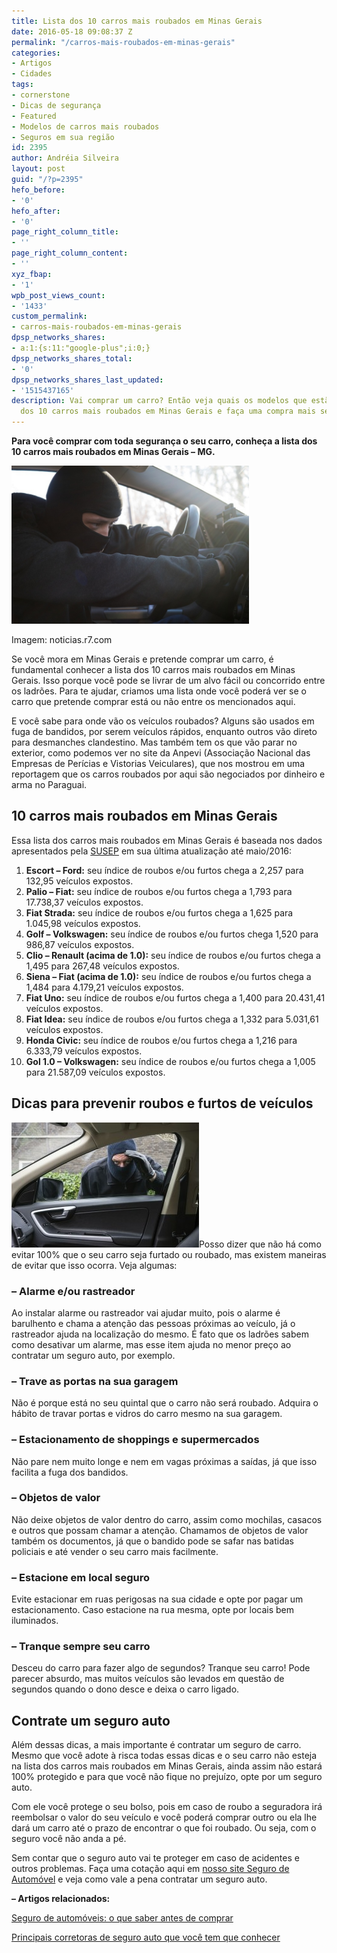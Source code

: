 ```yaml
---
title: Lista dos 10 carros mais roubados em Minas Gerais
date: 2016-05-18 09:08:37 Z
permalink: "/carros-mais-roubados-em-minas-gerais"
categories:
- Artigos
- Cidades
tags:
- cornerstone
- Dicas de segurança
- Featured
- Modelos de carros mais roubados
- Seguros em sua região
id: 2395
author: Andréia Silveira
layout: post
guid: "/?p=2395"
hefo_before:
- '0'
hefo_after:
- '0'
page_right_column_title:
- ''
page_right_column_content:
- ''
xyz_fbap:
- '1'
wpb_post_views_count:
- '1433'
custom_permalink:
- carros-mais-roubados-em-minas-gerais
dpsp_networks_shares:
- a:1:{s:11:"google-plus";i:0;}
dpsp_networks_shares_total:
- '0'
dpsp_networks_shares_last_updated:
- '1515437165'
description: Vai comprar um carro? Então veja quais os modelos que estão na lista
  dos 10 carros mais roubados em Minas Gerais e faça uma compra mais segura!
---
```


**Para você comprar com toda segurança o seu carro, conheça a lista dos 10 carros mais roubados em Minas Gerais – MG.**

<div id="attachment_2396" style="width: 390px" class="wp-caption alignleft">
  <a href="/wp-content/uploads/2016/05/Lista-dos-10-carros-mais-roubados-em-Minas-Gerais.jpeg" rel="attachment wp-att-2396"><img class="wp-image-2396" title="Lista dos 10 carros mais roubados em Minas Gerais" src="/wp-content/uploads/2016/05/Lista-dos-10-carros-mais-roubados-em-Minas-Gerais.jpeg" alt="Lista dos 10 carros mais roubados em Minas Gerais" width="380" height="253" /></a>
  
  <p class="wp-caption-text">
    Imagem: noticias.r7.com
  </p>
</div>

Se você mora em Minas Gerais e pretende comprar um carro, é fundamental conhecer a lista dos 10 carros mais roubados em Minas Gerais. Isso porque você pode se livrar de um alvo fácil ou concorrido entre os ladrões. Para te ajudar, criamos uma lista onde você poderá ver se o carro que pretende comprar está ou não entre os mencionados aqui.

E você sabe para onde vão os veículos roubados? Alguns são usados em fuga de bandidos, por serem veículos rápidos, enquanto outros vão direto para desmanches clandestino. Mas também tem os que vão parar no exterior, como podemos ver no site da Anpevi (Associação Nacional das Empresas de Perícias e Vistorias Veiculares), que nos mostrou em uma reportagem que os carros roubados por aqui são negociados por dinheiro e arma no Paraguai.

## 10 carros mais roubados em Minas Gerais

Essa lista dos carros mais roubados em Minas Gerais é baseada nos dados apresentados pela <a href="http://www2.susep.gov.br/menuestatistica/RankRoubo/resp_menu1.asp" target="_blank">SUSEP</a> em sua última atualização até maio/2016:

  1. **Escort – Ford:** seu índice de roubos e/ou furtos chega a 2,257 para 132,95 veículos expostos.
  2. **Palio – Fiat:** seu índice de roubos e/ou furtos chega a 1,793 para 17.738,37 veículos expostos.
  3. **Fiat Strada:** seu índice de roubos e/ou furtos chega a 1,625 para 1.045,98 veículos expostos.
  4. **Golf – Volkswagen:** seu índice de roubos e/ou furtos chega 1,520 para 986,87 veículos expostos.
  5. **Clio – Renault (acima de 1.0):** seu índice de roubos e/ou furtos chega a 1,495 para 267,48 veículos expostos.
  6. **Siena – Fiat (acima de 1.0):** seu índice de roubos e/ou furtos chega a 1,484 para 4.179,21 veículos expostos.
  7. **Fiat Uno:** seu índice de roubos e/ou furtos chega a 1,400 para 20.431,41 veículos expostos.
  8. **Fiat Idea:** seu índice de roubos e/ou furtos chega a 1,332 para 5.031,61 veículos expostos.
  9. **Honda Civic:** seu índice de roubos e/ou furtos chega a 1,216 para 6.333,79 veículos expostos.
 10. **Gol 1.0 – Volkswagen:** seu índice de roubos e/ou furtos chega a 1,005 para 21.587,09 veículos expostos.

## Dicas para prevenir roubos e furtos de veículos

<a href="/wp-content/uploads/2016/05/Lista-dos-10-carros-mais-roubados-em-Minas-Gerais2.jpeg" rel="attachment wp-att-2397"><img class="alignleft wp-image-2397 size-medium" title="Lista dos 10 carros mais roubados em Minas Gerais" src="/wp-content/uploads/2016/05/Lista-dos-10-carros-mais-roubados-em-Minas-Gerais2-300x200.jpeg" alt="Lista dos 10 carros mais roubados em Minas Gerais" width="300" height="200" /></a>Posso dizer que não há como evitar 100% que o seu carro seja furtado ou roubado, mas existem maneiras de evitar que isso ocorra. Veja algumas:

### &#8211; Alarme e/ou rastreador

Ao instalar alarme ou rastreador vai ajudar muito, pois o alarme é barulhento e chama a atenção das pessoas próximas ao veículo, já o rastreador ajuda na localização do mesmo. É fato que os ladrões sabem como desativar um alarme, mas esse item ajuda no menor preço ao contratar um seguro auto, por exemplo.

### &#8211; Trave as portas na sua garagem

Não é porque está no seu quintal que o carro não será roubado. Adquira o hábito de travar portas e vidros do carro mesmo na sua garagem.

### &#8211; Estacionamento de shoppings e supermercados

Não pare nem muito longe e nem em vagas próximas a saídas, já que isso facilita a fuga dos bandidos.

### &#8211; Objetos de valor

Não deixe objetos de valor dentro do carro, assim como mochilas, casacos e outros que possam chamar a atenção. Chamamos de objetos de valor também os documentos, já que o bandido pode se safar nas batidas policiais e até vender o seu carro mais facilmente.

### &#8211; Estacione em local seguro

Evite estacionar em ruas perigosas na sua cidade e opte por pagar um estacionamento. Caso estacione na rua mesma, opte por locais bem iluminados.

### &#8211; Tranque sempre seu carro

Desceu do carro para fazer algo de segundos? Tranque seu carro! Pode parecer absurdo, mas muitos veículos são levados em questão de segundos quando o dono desce e deixa o carro ligado.

## Contrate um seguro auto

Além dessas dicas, a mais importante é contratar um seguro de carro. Mesmo que você adote à risca todas essas dicas e o seu carro não esteja na lista dos carros mais roubados em Minas Gerais, ainda assim não estará 100% protegido e para que você não fique no prejuízo, opte por um seguro auto.

Com ele você protege o seu bolso, pois em caso de roubo a seguradora irá reembolsar o valor do seu veículo e você poderá comprar outro ou ela lhe dará um carro até o prazo de encontrar o que foi roubado. Ou seja, com o seguro você não anda a pé.

Sem contar que o seguro auto vai te proteger em caso de acidentes e outros problemas. Faça uma cotação aqui em <a href="/" target="_blank">nosso site Seguro de Automóvel</a> e veja como vale a pena contratar um seguro auto.

**&#8211; Artigos relacionados:**

<a href="/seguro-de-automoveis" target="_blank">Seguro de automóveis: o que saber antes de comprar</a>

<a href="/principais-corretoras-de-seguro-auto" target="_blank">Principais corretoras de seguro auto que você tem que conhecer </a>